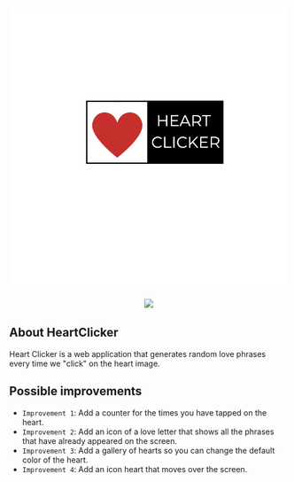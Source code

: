 #
<h1 align="center"> 
   <img src="img/logo.png"> 
</h1>

<p align="center">
   <img src="https://img.shields.io/badge/STATUS-EN%20DESAROLLO-green">
</p>

## About HeartClicker

Heart Clicker is a web application that generates random love phrases every time we "click" on the heart image.

## Possible improvements

- `Improvement 1`: Add a counter for the times you have tapped on the heart.
- `Improvement 2`: Add an icon of a love letter that shows all the phrases that have already appeared on the screen.
- `Improvement 3`: Add a gallery of hearts so you can change the default color of the heart.
- `Improvement 4`: Add an icon heart that moves over the screen.